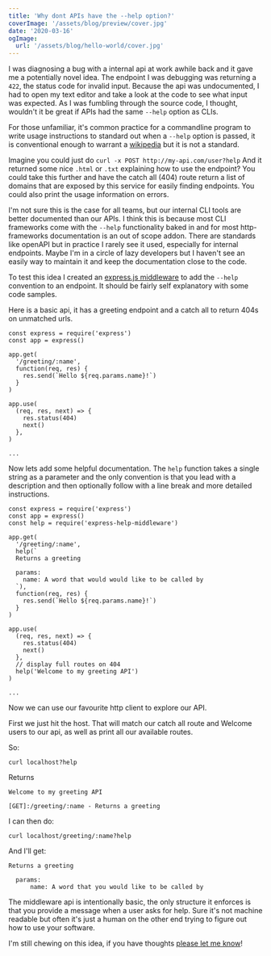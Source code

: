 ```yaml
---
title: 'Why dont APIs have the --help option?'
coverImage: '/assets/blog/preview/cover.jpg'
date: '2020-03-16'
ogImage:
  url: '/assets/blog/hello-world/cover.jpg'
---
```


I was diagnosing a bug with a internal api at work awhile back and it gave me a potentially novel idea. The endpoint I was debugging was returning a `422`, the status code for invalid input. Because the api was undocumented, I had to open my text editor and take a look at the code to see what input was expected. As I was fumbling through the source code, I thought, wouldn't it be great if APIs had the same `--help` option as CLIs.

For those unfamiliar, it's common practice for a commandline program to write usage instructions to standard out when a `--help` option is passed, it is conventional enough to warrant a [wikipedia](https://en.wikipedia.org/wiki/Usage_message) but it is not a standard.

Imagine you could just do `curl -x POST http://my-api.com/user?help` And it returned some nice `.html` or `.txt` explaining how to use the endpoint? You could take this further and have the catch all (404) route return a list of domains that are exposed by this service for easily finding endpoints. You could also print the usage information on errors.

I'm not sure this is the case for all teams, but our internal CLI tools are better documented than our APIs. I think this is because most CLI frameworks come with the `--help` functionality baked in and for most http-frameworks documentation is an out of scope addon. There are standards like openAPI but in practice I rarely see it used, especially for internal endpoints. Maybe I'm in a circle of lazy developers but I haven't see an easily way to maintain it and keep the documentation close to the code.

To test this idea I created an [express.js middleware](https://github.com/hobochild/express-help-middleware) to add the `--help` convention to an endpoint. It should be fairly self explanatory with some code samples.

Here is a basic api, it has a greeting endpoint and a catch all to return 404s on unmatched urls.

```
const express = require('express')
const app = express()

app.get(
  '/greeting/:name',
  function(req, res) {
    res.send(`Hello ${req.params.name}!`)
  }
)

app.use(
  (req, res, next) => {
    res.status(404)
    next()
  },
)

...
```

Now lets add some helpful documentation. The `help` function takes a single string as a parameter and the only convention is that you lead with a description and then optionally follow with a line break and more detailed instructions.

```
const express = require('express')
const app = express()
const help = require('express-help-middleware')

app.get(
  '/greeting/:name',
  help(`
  Returns a greeting

  params:
    name: A word that would would like to be called by
  `),
  function(req, res) {
    res.send(`Hello ${req.params.name}!`)
  }
)

app.use(
  (req, res, next) => {
    res.status(404)
    next()
  },
  // display full routes on 404
  help('Welcome to my greeting API')
)

...
```

Now we can use our favourite http client to explore our API.

First we just hit the host. That will match our catch all route and Welcome users to our api, as well as print all our available routes.

So:

```
curl localhost?help
```

Returns

```
Welcome to my greeting API

[GET]:/greeting/:name - Returns a greeting
```

I can then do:

```
curl localhost/greeting/:name?help
```

And I'll get:

```
Returns a greeting

  params:
	  name: A word that you would like to be called by
```

The middleware api is intentionally basic, the only structure it enforces is that you provide a message when a user asks for help. Sure it's not machine readable but often it's just a human on the other end trying to figure out how to use your software.

I'm still chewing on this idea, if you have thoughts [please let me know](https://twitter.com/hobochildster)!
